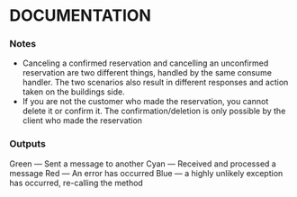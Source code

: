 # DOCUMENTATION

### Notes

- Canceling a confirmed reservation and cancelling an unconfirmed reservation are two different things, handled by the same consume handler. The two scenarios also result in different responses and action taken on the buildings side.
- If you are not the customer who made the reservation, you cannot delete it or confirm it. The confirmation/deletion is only possible by the client who made the reservation

### Outputs 
Green — Sent a message to another 
Cyan — Received and processed a message
Red — An error has occurred 
Blue — a highly unlikely exception has occurred, re-calling the method 